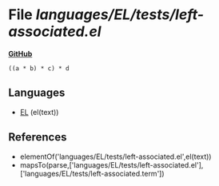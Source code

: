 # File _languages/EL/tests/left-associated.el_
**[GitHub](https://github.com/softlang/yas/blob/master/languages/EL/tests/left-associated.el)**
```
((a * b) * c) * d
```

## Languages
* [EL](../languages/EL.md) (el(text))

## References
* elementOf('languages/EL/tests/left-associated.el',el(text))
* mapsTo(parse,['languages/EL/tests/left-associated.el'],['languages/EL/tests/left-associated.term'])
